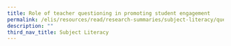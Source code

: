 ```yaml
---
title: Role of teacher questioning in promoting student engagement
permalink: /elis/resources/read/research-summaries/subject-literacy/questioning-in-promoting-student-engagement/
description: ""
third_nav_title: Subject Literacy
---
```

